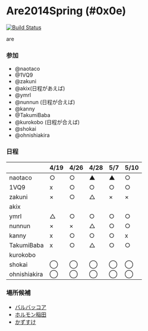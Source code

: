 Are2014Spring (#0x0e)
=============
[![Build Status](https://travis-ci.org/AreKai/Are2014Spring.svg?branch=master)](https://travis-ci.org/AreKai/Are2014Spring)

are

### 参加

- @naotaco
- @1VQ9
- @zakuni
- @akix(日程があえば)
- @ymrl
- @nunnun (日程が合えば)
- @kanny
- @TakumiBaba
- @kurokobo (日程が合えば)
- @shokai
- @ohnishiakira

### 日程

|              | 4/19 | 4/26 | 4/28 | 5/7 | 5/10|
|--------------|------|------|------|-----|-----|
| naotaco      |  ○  |  ○  |  ▲  |  ▲  |  ○  |
| 1VQ9         |  x   | ○    |  ○  |  ○  |    ○ |
| zakuni       |  ×   | ○    |  △  |  ×  |  ×  |
| akix         |      |      |      |     |     |
| ymrl         |  △  | ○    |  ○  |  ○  |  ○  |
| nunnun       |  ×   |  ×  |  △  |  ○ |   ○|
| kanny        |  x  | ○    |  ○  |  ○  |  x  |
| TakumiBaba   |  x   |  ○  |   △  | ○  |  ○ |
| kurokobo     |      |      |      |     |     |
| shokai       | ◯ | ◯ | ◯ | ◯ | ◯ |
| ohnishiakira | ◯ | ◯ | ◯ | ◯ | ◯ |

### 場所候補

- [バルバッコア](http://www.barbacoa.jp/)
- [ホルモン稲田](http://www.kuroge-wagyu.com/hi/)
- [かずすけ](http://tabelog.com/kanagawa/A1404/A140405/14018634/)

